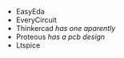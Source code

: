 - EasyEda
- EveryCircuit
- Thinkercad *has one aparently*
- Proteous *has a pcb design*
- Ltspice 
	